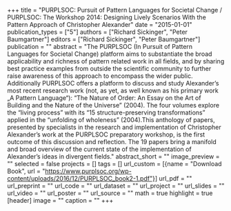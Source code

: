 +++
title = "PURPLSOC: Pursuit of Pattern Languages for Societal Change / PURPLSOC: The Workshop 2014: Designing Lively Scenarios With the Pattern Approach of Christopher Alexander"
date = "2015-01-01"
publication_types = ["5"]
authors = ["Richard Sickinger", "Peter Baumgartner"]
editors = ["Richard Sickinger", "Peter Baumgartner"]
publication = ""
abstract = "The PURPLSOC (In Pursuit of Pattern Languages for Societal Change) platform aims to substantiate the broad applicability and richness of pattern related work in all fields, and by sharing best practice examples from outside the scientific community to further raise awareness of this approach to encompass the wider public. Additionally PURPLSOC offers a platform to discuss and study Alexander’s most recent research work (not, as yet, as well known as his primary work „A Pattern Language“): “The Nature of Order: An Essay on the Art of Building and the Nature of the Universe” (2004). The four volumes explore the “living process” with its “15 structure-preserving transformations” applied in the “unfolding of wholeness” (2004).This anthology of papers, presented by specialists in the research and implementation of Christopher Alexander’s work at the PURPLSOC preparatory workshop, is the first outcome of this discussion and reflection. The 19 papers bring a manifold and broad overview of the current state of the implementation of Alexander’s ideas in divergent fields."
abstract_short = ""
image_preview = ""
selected = false
projects = []
tags = []
url_custom = [{name = "Download Book", url = "https://www.purplsoc.org/wp-content/uploads/2016/12/PURPLSOC_book2-1.pdf"}]
url_pdf = ""
url_preprint = ""
url_code = ""
url_dataset = ""
url_project = ""
url_slides = ""
url_video = ""
url_poster = ""
url_source = ""
math = true
highlight = true
[header]
image = ""
caption = ""
+++
